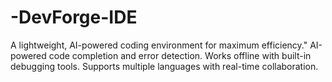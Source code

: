 # -DevForge-IDE
A lightweight, AI-powered coding environment for maximum efficiency."  AI-powered code completion and error detection. Works offline with built-in debugging tools. Supports multiple languages with real-time collaboration.
